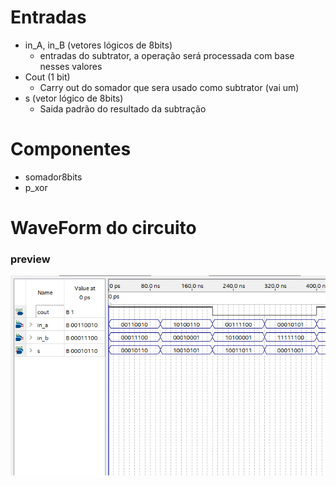 # Entradas
- in_A, in_B (vetores lógicos de 8bits)
    - entradas do subtrator, a operação
    será processada com base nesses valores
- Cout (1 bit)
    - Carry out do somador que sera usado como subtrator (vai um)
- s (vetor lógico de 8bits)
    - Saida padrão do resultado da subtração

# Componentes
-   somador8bits
-   p_xor

# WaveForm do circuito
### preview

<img src="../../images/components_waveforms_prev/subtrator8bits.png"></img>